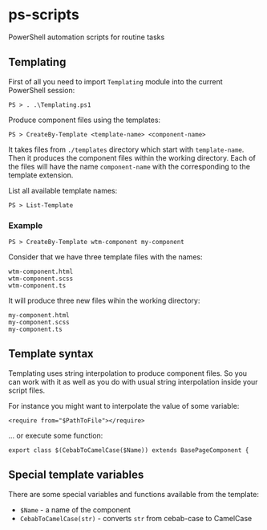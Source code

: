 # ps-scripts
PowerShell automation scripts for routine tasks

## Templating

First of all you need to import `Templating` module into the current PowerShell session:
```
PS > . .\Templating.ps1
```

Produce component files using the templates:
```
PS > CreateBy-Template <template-name> <component-name>
```
It takes files from `./templates` directory which start with `template-name`.
Then it produces the component files within the working directory.
Each of the files will have the name `component-name` with the corresponding to the template extension.


List all available template names:
```
PS > List-Template
```

### Example
```
PS > CreateBy-Template wtm-component my-component
```
Consider that we have three template files with the names:
```
wtm-component.html
wtm-component.scss
wtm-component.ts
```
It will produce three new files wihin the working directory:
```
my-component.html
my-component.scss
my-component.ts
```

## Template syntax
Templating uses string interpolation to produce component files.
So you can work with it as well as you do with usual string interpolation inside your script files.

For instance you might want to interpolate the value of some variable:
```
<require from="$PathToFile"></require>
```
... or execute some function:
```
export class $(CebabToCamelCase($Name)) extends BasePageComponent {
```

## Special template variables
There are some special variables and functions available from the template:
* `$Name` - a name of the component
* `CebabToCamelCase(str)` - converts `str` from cebab-case to CamelCase
